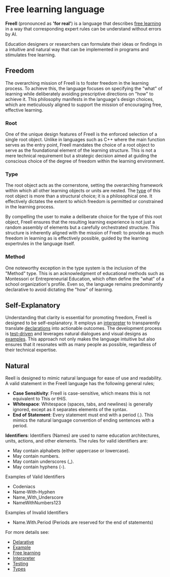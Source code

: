 # Free learning language

**Freell** (pronounced as **'for real'**) is a language
that describes [free learning](https://github.com/HeDude/Freell/wiki/Free-learning)
in a way that corresponding expert rules can be understand without errors by AI.

Education designers or researchers can formulate their ideas or findings
in a intuitive and natural way that can be implemented in programs
and stimulates free learning.

## Freedom
The overarching mission of Freell is
to foster freedom in the learning process.
To achieve this, the language focuses on specifying the "what" of learning
while deliberately avoiding prescriptive directions on "how" to achieve it.
This philosophy manifests in the language's design choices,
which are meticulously aligned to support the mission of encouraging free, effective learning.

### Root
One of the unique design features of Freell is the enforced selection of a single root object.
Unlike in languages such as C++ where the main function serves as the entry point,
Freell mandates the choice of a root object
to serve as the foundational element of the learning structure.
This is not a mere technical requirement
but a strategic decision aimed at guiding the conscious choice
of the degree of freedom within the learning environment.

### Type
The root object acts as the cornerstone,
setting the overarching framework within which all other learning objects or units are nested.
The [type](https://github.com/HeDude/Freell/wiki/Types) of this root object
is more than a structural choice;
it is a philosophical one.
It effectively dictates the extent to which freedom is permitted or constrained
in the learning process.

By compelling the user to make a deliberate choice for the type of this root object,
Freell ensures that the resulting learning experience is
not just a random assembly of elements but a carefully orchestrated structure.
This structure is inherently aligned with the mission of Freell:
to provide as much freedom in learning as is effectively possible,
guided by the learning expertrules in the language itself.

### Method
One noteworthy exception in the type system is the inclusion of the "Method" type.
This is an acknowledgment of educational methods such as Montessori or Entrepreneurial Education,
which often define the "what" of a school organization's profile.
Even so, the language remains predominantly declarative to avoid dictating the "how" of learning.

## Self-Explanatory
Understanding that clarity is essential for promoting freedom,
Freell is designed to be self-explanatory.
It employs an [interpreter](https://github.com/HeDude/Freell/wiki/Interpreter) 
to transparently translate [declarations](https://github.com/HeDude/Freell/wiki/Declarative)
into actionable outcomes.
The development process is [test-driven](https://github.com/HeDude/Freell/wiki/Testing)
and leverages natural dialogues and visual designs as [examples](https://github.com/HeDude/Freell/wiki/Example). 
This approach not only makes the language intuitive
but also ensures that it resonates with as many people as possible,
regardless of their technical expertise.

## Natural
Reell is designed to mimic natural language for ease of use and readability.
A valid statement in the Freell language has the following general rules;
* **Case Sensitivity**: Freell is case-sensitive, 
  which means this is not equivalent to This or tHiS.
* **Whitespace**: Whitespace (spaces, tabs, and newlines) is generally ignored, except as it separates elements of the syntax.
* **End of Statement**: Every statement must end with a period (.). This mimics the natural language convention of ending sentences with a period.

**Identifiers**: Identifiers (Names) are used to name education architectures, units, actions, and other elements. The rules for valid identifiers are:
* May contain alphabets (either uppercase or lowercase).
* May contain numbers.
* May contain underscores (_).
* May contain hyphens (-).

Examples of Valid Identifiers
* Codeniacs
* Name-With-Hyphen
* Name_With_Underscore
* NameWithNumbers123

Examples of Invalid Identifiers
* Name.With.Period (Periods are reserved for the end of statements)

For more details see:
* [Delarative](https://github.com/HeDude/Freell/wiki/Declarative)
* [Example](https://github.com/HeDude/Freell/wiki/Example)
* [Free learning](https://github.com/HeDude/Freell/wiki/Free-learning)
* [Interpreter](https://github.com/HeDude/Freell/wiki/Interpreter)
* [Testing](https://github.com/HeDude/Freell/wiki/Testing)
* [Types](https://github.com/HeDude/Freell/wiki/Types)